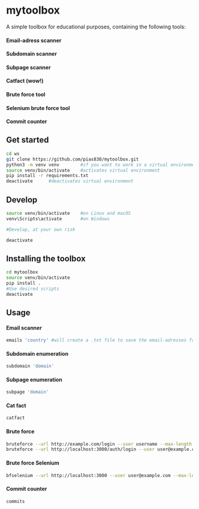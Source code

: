 # mytoolbox

A simple toolbox for educational purposes, containing the following tools:

#### Email-adress scanner

#### Subdomain scanner

#### Subpage scanner

#### Catfact (wow!)

#### Brute force tool

#### Selenium brute force tool

#### Commit counter

## Get started

```bash
cd ws
git clone https://github.com/pias830/mytoolbox.git
python3 -m venv venv        #if you want to work in a virtual environment, this sets it up
source venv/bin/activate    #activates virtual environment
pip install -r requirements.txt
deactivate      #deactivates virtual environment
```

## Develop

```bash
source venv/bin/activate    #on Linux and macOS
venv\Scripts\activate       #on Windows

#Develop, at your own risk

deactivate
```


## Installing the toolbox

```bash
cd mytoolbox
source venv/bin/activate
pip install .
#Use desired scripts
deactivate
```

## Usage

#### Email scanner
```bash
emails 'country' #will create a .txt file to save the email-adresses from desired country
```

#### Subdomain enumeration
```bash
subdomain 'domain'
```

#### Subpage enumeration
```bash
subpage 'domain'
```

#### Cat fact
```bash
catfact
```

#### Brute force
```bash
bruteforce --url http://example.com/login --user username --max-length 4 --chars abc123
bruteforce --url http://localhost:3000/auth/login --user user@example.com --max-length 8 --chars adoprsw
```

#### Brute force Selenium
```bash
bfselenium --url http://localhost:3000 --user user@example.com --max-length 8 --chars adoprsw
```

#### Commit counter
```bash
commits
```
